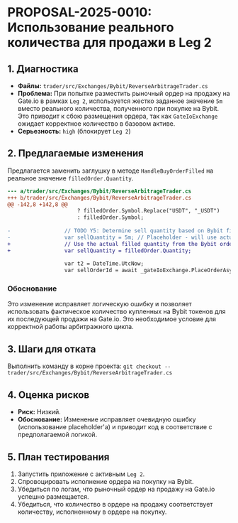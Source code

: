 # PROPOSAL-2025-0010: Использование реального количества для продажи в Leg 2

## 1. Диагностика

- **Файлы:** `trader/src/Exchanges/Bybit/ReverseArbitrageTrader.cs`
- **Проблема:** При попытке разместить рыночный ордер на продажу на Gate.io в рамках `Leg 2`, используется жестко заданное значение `5m` вместо реального количества, полученного при покупке на Bybit. Это приводит к сбою размещения ордера, так как `GateIoExchange` ожидает корректное количество в базовом активе.
- **Серьезность:** `high` (блокирует `Leg 2`)

## 2. Предлагаемые изменения

Предлагается заменить заглушку в методе `HandleBuyOrderFilled` на реальное значение `filledOrder.Quantity`.

```diff
--- a/trader/src/Exchanges/Bybit/ReverseArbitrageTrader.cs
+++ b/trader/src/Exchanges/Bybit/ReverseArbitrageTrader.cs
@@ -142,8 +142,8 @@
                      ? filledOrder.Symbol.Replace("USDT", "_USDT")
                      : filledOrder.Symbol;
  
-                 // TODO Y5: Determine sell quantity based on Bybit fill
-                 var sellQuantity = 5m; // Placeholder - will use actual filled quantity from Bybit
+                 // Use the actual filled quantity from the Bybit order
+                 var sellQuantity = filledOrder.Quantity;
  
                  var t2 = DateTime.UtcNow;
                  var sellOrderId = await _gateIoExchange.PlaceOrderAsync(

```

### Обоснование

Это изменение исправляет логическую ошибку и позволяет использовать фактическое количество купленных на Bybit токенов для их последующей продажи на Gate.io. Это необходимое условие для корректной работы арбитражного цикла.

## 3. Шаги для отката

Выполнить команду в корне проекта:
`git checkout -- trader/src/Exchanges/Bybit/ReverseArbitrageTrader.cs`

## 4. Оценка рисков

- **Риск:** Низкий.
- **Обоснование:** Изменение исправляет очевидную ошибку (использование placeholder'а) и приводит код в соответствие с предполагаемой логикой.

## 5. План тестирования

1.  Запустить приложение с активным `Leg 2`.
2.  Спровоцировать исполнение ордера на покупку на Bybit.
3.  Убедиться по логам, что рыночный ордер на продажу на Gate.io успешно размещается.
4.  Убедиться, что количество в ордере на продажу соответствует количеству, исполненному в ордере на покупку.